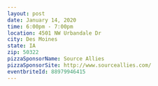 ```yaml
---
layout: post
date: January 14, 2020
time: 6:00pm - 7:00pm
location: 4501 NW Urbandale Dr
city: Des Moines
state: IA
zip: 50322
pizzaSponsorName: Source Allies
pizzaSponsorSite: http://www.sourceallies.com/
eventbriteId: 88979946415
---
```

